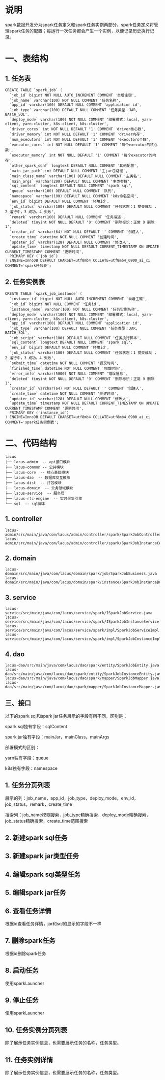 # 说明

spark数据开发分为spark任务定义和spark任务实例两部分，spark任务定义将管理spark任务的配置；每运行一次任务都会产生一个实例，以便记录历史执行记录。

# 一、表结构

## 1. 任务表

```
CREATE TABLE `spark_job` (
  `job_id` bigint NOT NULL AUTO_INCREMENT COMMENT '自增主键',
  `job_name` varchar(100) NOT NULL COMMENT '任务名称',
  `app_id` varchar(100) DEFAULT NULL COMMENT 'application id',
  `job_type` varchar(100) DEFAULT NULL COMMENT '任务类型：JAR, BATCH_SQL',
  `deploy_mode` varchar(100) NOT NULL COMMENT '部署模式：local, yarn-client, yarn-cluster, k8s-client, k8s-cluster',
  `driver_cores` int NOT NULL DEFAULT '1' COMMENT 'driver核心数',
  `driver_memory` int NOT NULL DEFAULT '1' COMMENT 'driver内存',
  `num_executors` int NOT NULL DEFAULT '1' COMMENT 'executors个数',
  `executor_cores` int NOT NULL DEFAULT '1' COMMENT '每个executor的核心数',
  `executor_memory` int NOT NULL DEFAULT '1' COMMENT '每个executor的内存',
  `other_spark_conf` longtext DEFAULT NULL COMMENT '其他配置',
  `main_jar_path` int DEFAULT NULL COMMENT '主jar包路径',
  `main_class_name` varchar(100) DEFAULT NULL COMMENT '主类名',
  `main_args` varchar(200) DEFAULT NULL COMMENT '主类参数',
  `sql_content` longtext DEFAULT NULL COMMENT 'spark sql',
  `queue` varchar(100) DEFAULT NULL COMMENT '队列',
  `namespace` varchar(100) DEFAULT NULL COMMENT 'k8s命名空间',
  `env_id` bigint DEFAULT NULL COMMENT '环境id',
  `job_status` varchar(100) DEFAULT NULL COMMENT '任务状态：1 提交成功 ，2 运行中，3 成功，4 失败',
  `remark` varchar(100) DEFAULT NULL COMMENT '任务描述',
  `deleted` tinyint NOT NULL DEFAULT '0' COMMENT '删除标识：正常 0 删除 1',
  `creator_id` varchar(64) NOT NULL DEFAULT '' COMMENT '创建人',
  `create_time` datetime NOT NULL COMMENT '创建时间',
  `updater_id` varchar(128) DEFAULT NULL COMMENT '修改人',
  `update_time` timestamp NOT NULL DEFAULT CURRENT_TIMESTAMP ON UPDATE CURRENT_TIMESTAMP COMMENT '更新时间',
  PRIMARY KEY (`job_id`)
) ENGINE=InnoDB DEFAULT CHARSET=utf8mb4 COLLATE=utf8mb4_0900_ai_ci COMMENT='spark任务表';
```



## 2. 任务实例表

```
CREATE TABLE `spark_job_instance` (
  `instance_id` bigint NOT NULL AUTO_INCREMENT COMMENT '自增主键',
  `job_id` bigint NOT NULL COMMENT '任务id',
  `instance_name` varchar(100) NOT NULL COMMENT '任务实例名称',
  `deploy_mode` varchar(100) NOT NULL COMMENT '部署模式：local, yarn-client, yarn-cluster, k8s-client, k8s-cluster',
  `app_id` varchar(100) DEFAULT NULL COMMENT 'application id',
  `job_type` varchar(100) DEFAULT NULL COMMENT '任务类型：JAR, BATCH_SQL',
  `job_script` varchar(100) DEFAULT NULL COMMENT '任务执行脚本',
  `sql_content` longtext DEFAULT NULL COMMENT 'spark sql',
  `env_id` bigint DEFAULT NULL COMMENT '环境id',
  `job_status` varchar(100) DEFAULT NULL COMMENT '任务状态：1 提交成功 ，2 运行中，3 成功，4 失败',
  `submit_time` datetime NOT NULL COMMENT '提交时间',
  `finished_time` datetime NOT NULL COMMENT '完成时间',
  `error_info` varchar(5000) NOT NULL COMMENT '错误信息',
  `deleted` tinyint NOT NULL DEFAULT '0' COMMENT '删除标识：正常 0 删除 1',
  `creator_id` varchar(64) NOT NULL DEFAULT '' COMMENT '创建人',
  `create_time` datetime NOT NULL COMMENT '创建时间',
  `updater_id` varchar(128) DEFAULT NULL COMMENT '修改人',
  `update_time` timestamp NOT NULL DEFAULT CURRENT_TIMESTAMP ON UPDATE CURRENT_TIMESTAMP COMMENT '更新时间',
  PRIMARY KEY (`instance_id`)
) ENGINE=InnoDB DEFAULT CHARSET=utf8mb4 COLLATE=utf8mb4_0900_ai_ci COMMENT='spark任务实例表';
```



# 二、代码结构

```
lacus
├── lacus-admin  -- api接口模块
├── lacus-common -- 公共模块
├── lacus-core  -- 核心基础模块
├── lacus-dao  -- 数据库交互模块
├── lacus-dist  -- 打包模块
├── lacus-domain  -- 业务领域模块
├── lacus-service  -- 服务层
├── lacus-rtc-engine  -- 实时采集引擎
└── sql  -- sql脚本
```



## 1. controller

```
lacus-admin/src/main/java/com/lacus/admin/controller/spark/SparkJobController.java
lacus-admin/src/main/java/com/lacus/admin/controller/spark/SparkJobInstanceController.java
```

## 2. domain

```
lacus-domain/src/main/java/com/lacus/domain/spark/job/SparkJobBusiness.java
lacus-domain/src/main/java/com/lacus/domain/spark/instance/SparkJobInstanceBusiness.java
```

## 3. service

```
lacus-service/src/main/java/com/lacus/service/spark/ISparkJobService.java
lacus-service/src/main/java/com/lacus/service/spark/ISparkJobInstanceService.java
lacus-service/src/main/java/com/lacus/service/spark/impl/SparkJobServiceImpl.java
lacus-service/src/main/java/com/lacus/service/spark/impl/SparkJobInstanceImpl.java
```

## 4. dao

```
lacus-dao/src/main/java/com/lacus/dao/spark/entity/SparkJobEntity.java
lacus-dao/src/main/java/com/lacus/dao/spark/entity/SparkJobInstanceEntity.java
lacus-dao/src/main/java/com/lacus/dao/spark/mapper/SparkJobMapper.java
lacus-dao/src/main/java/com/lacus/dao/spark/mapper/SparkJobInstanceMapper.java
```

## 三、接口

以下的spark sql和spark jar任务展示的字段有所不同，区别是：

spark sql独有字段：sqlContent

spark jar独有字段：mainJar，mainClass，mainArgs

部署模式的区别：

yarn独有字段：queue

k8s独有字段：namespace

## 1. 任务分页列表

展示的列：job_name，app_id，job_type，deploy_mode，env_id，job_status，remark，create_time

搜索列：job_name模糊搜索，job_type精确搜索，deploy_mode精确搜索，job_status精确搜索，create_time范围搜索

## 2. 新建spark sql任务

## 3. 新建spark jar类型任务

## 4. 编辑spark sql类型任务

## 5. 编辑spark jar任务

## 6. 查看任务详情

根据id查看任务详情，jar和sql的显示的字段不一样

## 7. 删除spark任务

根据id删除spark任务

## 8. 启动任务

使用sparkLauncher

## 9. 停止任务

使用sparkLauncher

## 10. 任务实例分页列表

除了展示任务实例信息，也需要展示任务的名称，任务类型。

## 11. 任务实例详情

除了展示任务实例信息，也需要展示任务的名称，任务类型。



